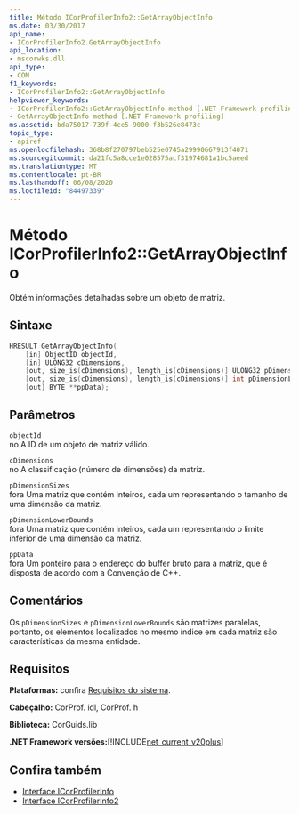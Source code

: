 ```yaml
---
title: Método ICorProfilerInfo2::GetArrayObjectInfo
ms.date: 03/30/2017
api_name:
- ICorProfilerInfo2.GetArrayObjectInfo
api_location:
- mscorwks.dll
api_type:
- COM
f1_keywords:
- ICorProfilerInfo2::GetArrayObjectInfo
helpviewer_keywords:
- ICorProfilerInfo2::GetArrayObjectInfo method [.NET Framework profiling]
- GetArrayObjectInfo method [.NET Framework profiling]
ms.assetid: bda75017-739f-4ce5-9000-f3b526e8473c
topic_type:
- apiref
ms.openlocfilehash: 368b8f270797beb525e0745a29990667913f4071
ms.sourcegitcommit: da21fc5a8cce1e028575acf31974681a1bc5aeed
ms.translationtype: MT
ms.contentlocale: pt-BR
ms.lasthandoff: 06/08/2020
ms.locfileid: "84497339"
---
```

# <a name="icorprofilerinfo2getarrayobjectinfo-method"></a>Método ICorProfilerInfo2::GetArrayObjectInfo
Obtém informações detalhadas sobre um objeto de matriz.  
  
## <a name="syntax"></a>Sintaxe  
  
```cpp  
HRESULT GetArrayObjectInfo(  
    [in] ObjectID objectId,  
    [in] ULONG32 cDimensions,  
    [out, size_is(cDimensions), length_is(cDimensions)] ULONG32 pDimensionSizes[],  
    [out, size_is(cDimensions), length_is(cDimensions)] int pDimensionLowerBounds[],  
    [out] BYTE **ppData);  
```  
  
## <a name="parameters"></a>Parâmetros  
 `objectId`  
 no A ID de um objeto de matriz válido.  
  
 `cDimensions`  
 no A classificação (número de dimensões) da matriz.  
  
 `pDimensionSizes`  
 fora Uma matriz que contém inteiros, cada um representando o tamanho de uma dimensão da matriz.  
  
 `pDimensionLowerBounds`  
 fora Uma matriz que contém inteiros, cada um representando o limite inferior de uma dimensão da matriz.  
  
 `ppData`  
 fora Um ponteiro para o endereço do buffer bruto para a matriz, que é disposta de acordo com a Convenção de C++.  
  
## <a name="remarks"></a>Comentários  
 Os `pDimensionSizes` e `pDimensionLowerBounds` são matrizes paralelas, portanto, os elementos localizados no mesmo índice em cada matriz são características da mesma entidade.  
  
## <a name="requirements"></a>Requisitos  
 **Plataformas:** confira [Requisitos do sistema](../../get-started/system-requirements.md).  
  
 **Cabeçalho:** CorProf. idl, CorProf. h  
  
 **Biblioteca:** CorGuids.lib  
  
 **.NET Framework versões:**[!INCLUDE[net_current_v20plus](../../../../includes/net-current-v20plus-md.md)]  
  
## <a name="see-also"></a>Confira também

- [Interface ICorProfilerInfo](icorprofilerinfo-interface.md)
- [Interface ICorProfilerInfo2](icorprofilerinfo2-interface.md)
